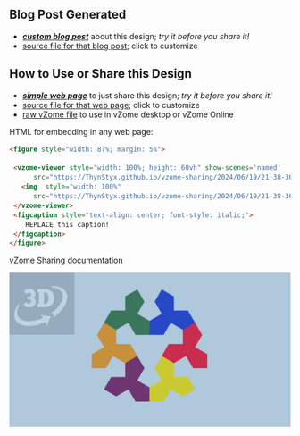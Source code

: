 
## Blog Post Generated

 - [***custom blog post***](<https://ThynStyx.github.io/vzome-sharing/2024/06/19/Double-spiral-propellor-2-21-38-36.html>) about this design; *try it before you share it!*
 - [source file for that blog post](<https://github.com/ThynStyx/vzome-sharing/edit/main/_posts/2024-06-19-Double-spiral-propellor-2-21-38-36.md>); click to customize
 


## How to Use or Share this Design

 - [***simple web page***](<https://ThynStyx.github.io/vzome-sharing/2024/06/19/21-38-36-Double-spiral-propellor-2/>) to just share this design; *try it before you share it!*
 - [source file for that web page](<https://github.com/ThynStyx/vzome-sharing/edit/main/2024/06/19/21-38-36-Double-spiral-propellor-2/index.md>); click to customize
 - [raw vZome file](<https://raw.githubusercontent.com/ThynStyx/vzome-sharing/main/2024/06/19/21-38-36-Double-spiral-propellor-2/Double-spiral-propellor-2.vZome>) to use in vZome desktop or vZome Online
 
 HTML for embedding in any web page:
 ```html
<figure style="width: 87%; margin: 5%">
  
  <vzome-viewer style="width: 100%; height: 60vh" show-scenes='named'
       src="https://ThynStyx.github.io/vzome-sharing/2024/06/19/21-38-36-Double-spiral-propellor-2/Double-spiral-propellor-2.vZome" >
    <img  style="width: 100%"
       src="https://ThynStyx.github.io/vzome-sharing/2024/06/19/21-38-36-Double-spiral-propellor-2/Double-spiral-propellor-2.png" >
  </vzome-viewer>
  <figcaption style="text-align: center; font-style: italic;">
     REPLACE this caption!
  </figcaption>
</figure>

 ```

[vZome Sharing documentation](https://vzome.github.io/vzome/sharing.html#how-it-works)

![Image](<Double-spiral-propellor-2.png>)

